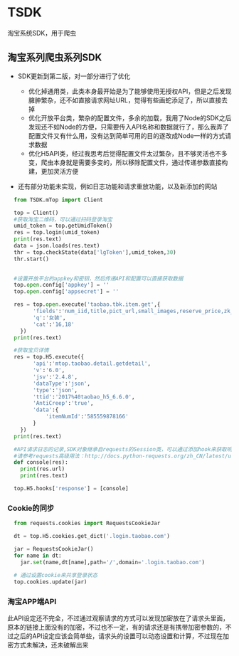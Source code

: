 # TSDK
淘宝系统SDK，用于爬虫


##  淘宝系列爬虫系列SDK
  
  - SDK更新到第二版，对一部分进行了优化
    * 优化掉通用类，此类本身最开始是为了能够使用无授权API，但是之后发现臃肿繁杂，还不如直接请求网址URL，觉得有些画蛇添足了，所以直接去掉
    * 优化开放平台类，繁杂的配置文件，多余的加载，我用了Node的SDK之后发现还不如Node的方便，只需要传入API名称和数据就行了，那么我弄了配置文件又有什么用，没有达到简单可用的目的遂改成Node一样的方式请求数据
    * 优化H5API类，经过我思考后觉得配置文件太过繁杂，且不够灵活也不多变，爬虫本身就是需要多变的，所以移除配置文件，通过传递参数直接构建，更加灵活方便

  - 还有部分功能未实现，例如日志功能和请求重放功能，以及新添加的网站

```python
  from TSDK.mTop import Client

  top = Client()
  #获取淘宝二维码，可以通过扫码登录淘宝
  umid_token = top.getUmidToken()
  res = top.login(umid_token)
  print(res.text)
  data = json.loads(res.text)
  thr = top.checkState(data['lgToken'],umid_token,30)
  thr.start()
  

  #设置开放平台的appkey和密钥，然后传递API和配置可以直接获取数据
  top.open.config['appkey'] = ''
  top.open.config['appsecret'] = ''

  res = top.open.execute('taobao.tbk.item.get',{
        'fields':'num_iid,title,pict_url,small_images,reserve_price,zk_final_price,user_type,provcity,item_url,seller_id,volume,nick',
        'q':'女装',
        'cat':'16,18'
    })
  print(res.text)

  #获取宝贝详情
  res = top.H5.execute({
        'api':'mtop.taobao.detail.getdetail',
        'v':'6.0',
        'jsv':'2.4.8',
        'dataType':'json',
        'type':'json',
        'ttid':'2017%40taobao_h5_6.6.0',
        'AntiCreep':'true',
        'data':{
            'itemNumId':'585559878166'
        }
    })
  print(res.text)

  #API请求日志的记录,SDK对象继承自requests的Session类，可以通过添加hook来获取响应
  #请参考requests高级用法：http://docs.python-requests.org/zh_CN/latest/user/advanced.html
  def console(res):
    print(res.url)
    print(res.text)

  top.H5.hooks['response'] = [console]

```

### Cookie的同步

```python
  from requests.cookies import RequestsCookieJar

  dt = top.H5.cookies.get_dict('.login.taobao.com')

  jar = RequestsCookieJar()
  for name in dt:
    jar.set(name,dt[name],path='/',domain='.login.taobao.com')
  
  # 通过设置cookie来共享登录状态
  top.cookies.update(jar)

```


###  淘宝APP端API

  此API设定还不完全，不过通过观察请求的方式可以发现加密放在了请求头里面，原本的链接上面没有的加密，不过也不一定，有的请求还是有携带加密参数的，不过之后的API设定应该会简单些，请求头的设置可以动态设置和计算，不过现在加密方式未解决，还未破解出来

